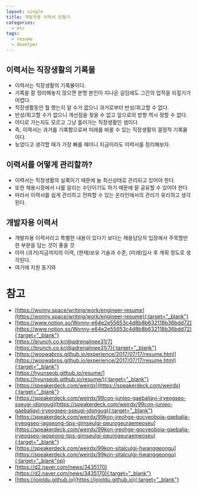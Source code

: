 ```yaml
---
layout: single
title: 개발자용 이력서 만들기
categories: 
  - etc
tags: 
  - resume
  - develper
---
```


## 이력서는 직장생활의 기록물
- 이력서는 직장생활의 기록물이다.
- 기록을 잘 정리해놓지 않으면 분명 본인이 지나온 길임에도 그간의 업적을 되짚기가 어렵다.
- 직장생활동안 뭘 했는지 알 수가 없으니 과거로부터 반성/회고할 수 없다.
- 반성/회고할 수가 없으니 개선점을 찾을 수 없고 앞으로의 방향 역시 정할 수 없다.
- 어디로 가는지도 모르고 그냥 흘러가는 직장생활인 셈이다.
- 즉, 이력서는 과거를 기록함으로써 미래를 바꿀 수 있는 직장생활의 결정적 기록물이다.
- 늦었다고 생각할 때가 가장 빠를 때이니 지금이라도 이력서를 정리해보자.

## 이력서를 어떻게 관리할까?
- 이력서는 직장생활의 실록이기 때문에 늘 최신상태로 관리되고 있어야 한다.
- 또한 채용시장에서 나를 알리는 수단이기도 하기 때문에 잘 공유할 수 있어야 한다.
- 따라서 이력서를 쉽게 관리하고 전파할 수 있는 온라인에서의 관리가 유리하고 생각된다.

## 개발자용 이력서
- 개발자용 이력서라고 특별한 내용이 있다기 보다는 채용담당자 입장에서 주목할만한 부분을 담는 것이 좋을 것
- 아마 (과거)지금까지의 이력, (현재)보유 기술과 수준, (미래)입사 후 계획 정도로 생각된다.
- 여기에 지원 동기와 

## 

# 참고
- [https://wonny.space/writing/work/engineer-resume](https://wonny.space/writing/work/engineer-resume){:target="_blank"}
- [https://www.notion.so/Wonny-e64e2e55653c4d8b8b632118b36bdd72](https://www.notion.so/Wonny-e64e2e55653c4d8b8b632118b36bdd72){:target="_blank"}
- [https://brunch.co.kr/@adrenalinee31/7](https://brunch.co.kr/@adrenalinee31/7){:target="_blank"}
- [https://woowabros.github.io/experience/2017/07/17/resume.html](https://woowabros.github.io/experience/2017/07/17/resume.html){:target="_blank"}
- [https://hyunseob.github.io/resume/](https://hyunseob.github.io/resume/){:target="_blank"}
- [https://speakerdeck.com/weirdx](https://speakerdeck.com/weirdx){:target="_blank"}
- [https://speakerdeck.com/weirdx/99con-junieo-gaebaljayi-iryeogseo-sseugi-idongug](https://speakerdeck.com/weirdx/99con-junieo-gaebaljayi-iryeogseo-sseugi-idongug){:target="_blank"}
- [https://speakerdeck.com/weirdx/99kon-ireohge-gocyeoboja-gaebalja-iryeogseo-jagseong-tips-gimseulgi-peurogeuraemeoseu](https://speakerdeck.com/weirdx/99kon-ireohge-gocyeoboja-gaebalja-iryeogseo-jagseong-tips-gimseulgi-peurogeuraemeoseu){:target="_blank"}
- [https://speakerdeck.com/weirdx/99kon-sitalculgi-hwanggeongu](https://speakerdeck.com/weirdx/99kon-sitalculgi-hwanggeongu){:target="_blank"op}
- [https://d2.naver.com/news/3435170](https://d2.naver.com/news/3435170){:target="_blank"}
- [https://jojoldu.github.io](https://jojoldu.github.io){:target="_blank"}